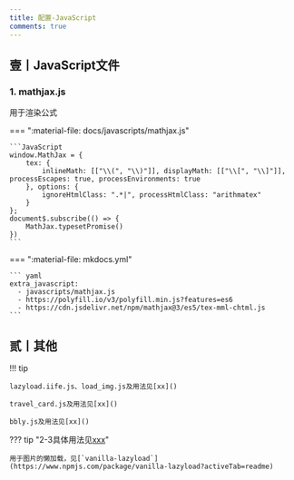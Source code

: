 ```yaml
---
title: 配置-JavaScript
comments: true
---
```


## 壹丨JavaScript文件

### 1. mathjax.js

用于渲染公式

=== ":material-file: docs/javascripts/mathjax.js"

    ```JavaScript
    window.MathJax = {
        tex: {
            inlineMath: [["\\(", "\\)"]], displayMath: [["\\[", "\\]"]], processEscapes: true, processEnvironments: true
        }, options: {
            ignoreHtmlClass: ".*|", processHtmlClass: "arithmatex"
        }
    };
    document$.subscribe(() => {
        MathJax.typesetPromise()
    })
    ```

=== ":material-file: mkdocs.yml"

    ``` yaml
    extra_javascript:
      - javascripts/mathjax.js
      - https://polyfill.io/v3/polyfill.min.js?features=es6
      - https://cdn.jsdelivr.net/npm/mathjax@3/es5/tex-mml-chtml.js
    ```

## 贰丨其他

!!! tip

	lazyload.iife.js、load_img.js及用法见[xx]()
	
	travel_card.js及用法见[xx]()
	
	bbly.js及用法见[xx]()



??? tip "2-3具体用法见[xxx]()"
    
    用于图片的懒加载，见[`vanilla-lazyload`](https://www.npmjs.com/package/vanilla-lazyload?activeTab=readme)

